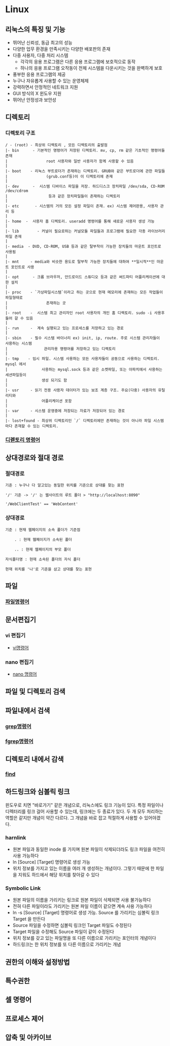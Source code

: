 # Linux

## 리눅스의 특징 및 기능

- 뛰어난 신뢰성, 동급 최고의 성능
- 다양한 업무 환경을 만족시키는 다양한 배포판의 존재
- 다중 사용자, 다중 처리 시스템
    - 각각의 응용 프로그램은 다른 응용 프로그램에 보호적으로 동작
    - 하나의 응용 프로그램 오작동이 전체 시스템을 다운시키는 것을 완벽하게 보호
- 풍부한 응용 프로그램의 제공
- 누구나 자유롭게 사용할 수 있는 운영체제
- 강력하면서 안정적인 네트워크 지원
- GUI 방식의 X 윈도우 지원
- 뛰어난 안정성과 보안성



## 디렉토리 
### 디렉토리 구조

```
/ - (root) - 최상위 디렉토리 , 모든 디렉토리의 출발점
|- bin      - 기본적인 명령어가 저장된 디렉토리. mv, cp, rm 같은 기초적인 명령어들 존재
|                 root 사용자와 일반 사용자가 함께 사용할 수 있음           
|
|- boot    - 리눅스 부트로더가 존재하는 디렉토리. GRUB와 같은 부트로더에 관한 파일들
|                 (grub.conf등)이 이 디렉토리에 존재
|
|- dev      -  시스템 디바이스 파일을 저장. 하드디스크 장치파일 /dev/sda, CD-ROM /dev/cdrom 
|                  등과 같은 장치파일들이 존재하는 디렉토리
|
|- etc       - 시스템의 거의 모든 설정 파일이 존재. ex) 시스템 제어판용, 사용자 관리 등
|
|- home  -  사용자 홈 디렉토리. useradd 명령어를 통해 새로운 사용자 생성 가능
|
|- lib        - 커널이 필요로하는 커널모듈 파일들과 프로그램에 필요한 각종 라이브러리 파일 존재
|
|- media  - DVD, CD-ROM, USB 등과 같은 탈부착이 가능한 장치들의 마운트 포인트로 사용됨
|
|- mnt     - media와 비슷한 용도로 탈부착 가능한 장치들에 대하여 **일시적**인 마운트 포인트로 사용
|
|- opt      - 크롬 브라우저, 안드로이드 스튜디오 등과 같은 써드파티 어플리케이션에 대한 설치 
|
|- proc    - `가상파일시스템`이라고 하는 곳으로 현재 메모리에 존재하는 모든 작업들이 파일형태로 
|                 존재하는 곳
|
|- root    -  시스템 최고 관리자인 root 사용자의 개인 홈 디렉토리. sudo -i 사용후 들어 갈 수 있음
|
|- run     -  계속 실행되고 있는 프로세스를 저장하고 있는 경로
| 
|- sbin    - 필수 시스템 바이너리 ex) init, ip, route. 주로 시스템 관리자들이 사용하는 시스템 
|                관리자용 명령어를 저장하고 있는 디렉토리
|
|- tmp    - 임시 파일. 시스템 사용하는 모든 사용자들이 공동으로 사용하는 디렉토리. mysql 에서 
|               사용하는 mysql.sock 등과 같은 소켓파일, 또는 아파치에서 사용하는 세션파일등이 
|               생성 되기도 함
|
|- usr     - 읽기 전용 사용자 데이터가 있는 보조 계층 구조. 주요(다중) 사용자의 유틸리티와 
|               어플리케이션 포함
|
|- var     - 시스템 운영중에 저장되는 자료가 저장되어 있는 경로
|
|- lost+found - 최상위 디렉토리인 `/` 디렉토리에만 존재하는 것이 아니라 파일 시스템마다 존재할 수 있는 디렉토리.
```

### [디렏토리 명령어](https://github.com/SYS-3th/Linux/blob/3f70a02a3cc4a73d92ce5b18f63ef49e8882f567/directory/directorylang.md)

## 상대경로와 절대 경로

### 절대경로
	기준 : 누구나 다 알고있는 동일한 위치를 기준으로 상대를 찾는 표현

	'/' 기준 -> '/' 는 웹사이트의 루트 폴더 > "http://localhost:8090" 

	'/WebClientTest' == 'WebContent'
### 상대경로

	기준 : 현재 웹페이지의 소속 폴더가 기준점

        . : 현재 웹페이지가 소속된 폴더

        .. : 현재 웹페이지의 부모 폴더

	자식폴더명 : 현재 소속된 폴더의 자식 폴더

	현재 위치를 '나'로 기준을 삼고 상대를 찾는 표현


## 파일

### [파일명령어](https://github.com/SYS-3th/Linux/blob/ecf2a0fc8ec26c8b4152081fde3c73e93d3c1676/file/filelang.md)

## 문서편집기 
### vi 편집기
- [vi명령어](https://github.com/SYS-3th/Linux/blob/da89c6ded7b4e913569c9eb40ef9e00273765b60/vilang.md)
### nano 편집기
- [nano 명령어](https://github.com/SYS-3th/Linux/blob/717121d6a4b2e022ddb019db0b7b12081142cef9/nanolang.md)
## 파일 및 디렉토리 검색 
## 파일내에서 검색

 ### [grep명령어](https://github.com/SYS-3th/Linux/blob/f90a429a6ac618922c23d9d737c40ef0d7926d9c/serch/grep.md)
 ### [fgrep명령어]()
## 디렉토리 내에서 감색

### [find](https://github.com/SYS-3th/Linux/blob/8915006a90a409e424904b96eaf650e82e050807/serch/findlang.md)
## 하드링크와 심볼릭 링크
윈도우로 치면 "바로가기" 같은 개념으로, 리눅스에도 링크 기능이 있다. 특정 파일이나 디렉터리를 링크 걸어 사용할 수 있는데, 링크에는 두 종료가 있다.
두 개 모두 처리하는 역할은 같지만 개념이 약간 다르다. 그 개념을 바로 잡고 적절하게 사용할 수 있어야겠다.

### harnlink
- 원본 파일과 동일한 inode 를 가지며 원본 파일이 삭제되더라도 링크 파일을 여전히 사용 가능하다
- ln [Source] [Target] 명령어로 생성 가능
- 위치 정보를 가지고 있는 이름을 여러 개 생성하는 개념이다. 그렇기 때문에 한 파일을 지워도 하드에서 해당 위치를 찾아갈 수 있다
### Symbolic Link
- 원본 파일의 이름을 가리키는 링크로 원본 파일이 삭제되면 사용 불가능하다
- 전혀 다른 파일이라도 가리키는 원본 파일 이름이 같으면 계속 사용 가능하다
- ln -s [Source] [Target] 명령어로 생성 가능. Source 를 가리키는 심볼릭 링크 Target 을 만든다
- Source 파일을 수정하면 심볼릭 링크인 Target 파일도 수정된다
- Target 파일을 수정해도 Source 파일이 같이 수정된다
- 위치 정보를 갖고 있는 파일명을 또 다른 이름으로 가리키는 포인터의 개념이다
- 하드링크는 한 위치 정보를 또 다른 이름으로 가리키는 개념
## 권한의 이해와 설정방법 

## 특수권한 

## 셀 명령어

## 프로세스 제어

## 압축 및 아카이브

 
